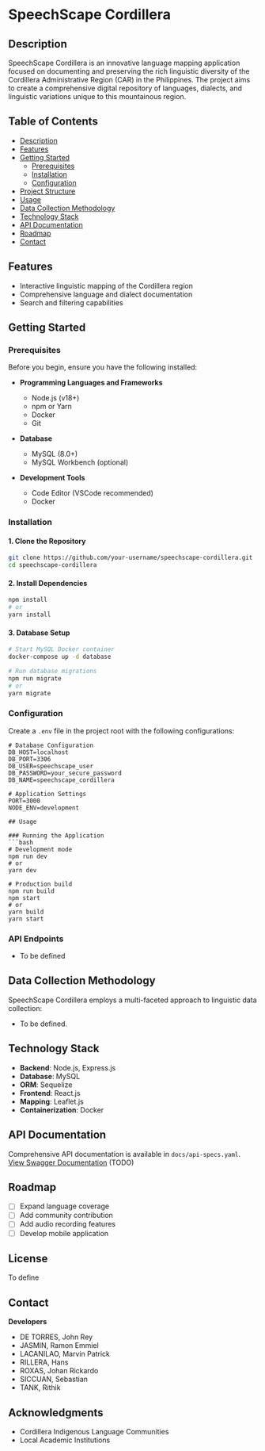 # SpeechScape Cordillera

## Description
SpeechScape Cordillera is an innovative language mapping application focused on documenting and preserving the rich linguistic diversity of the Cordillera Administrative Region (CAR) in the Philippines. The project aims to create a comprehensive digital repository of languages, dialects, and linguistic variations unique to this mountainous region.

## Table of Contents
- [Description](#description)
- [Features](#features)
- [Getting Started](#getting-started)
  - [Prerequisites](#prerequisites)
  - [Installation](#installation)
  - [Configuration](#configuration)
- [Project Structure](#project-structure)
- [Usage](#usage)
- [Data Collection Methodology](#data-collection-methodology)
- [Technology Stack](#technology-stack)
- [API Documentation](#api-documentation)
- [Roadmap](#roadmap)
- [Contact](#contact)

## Features
- Interactive linguistic mapping of the Cordillera region
- Comprehensive language and dialect documentation
- Search and filtering capabilities

## Getting Started

### Prerequisites
Before you begin, ensure you have the following installed:

- **Programming Languages and Frameworks**
  - Node.js (v18+)
  - npm or Yarn
  - Docker
  - Git

- **Database**
  - MySQL (8.0+)
  - MySQL Workbench (optional)

- **Development Tools**
  - Code Editor (VSCode recommended)
  - Docker
    
### Installation

#### 1. Clone the Repository
```bash
git clone https://github.com/your-username/speechscape-cordillera.git
cd speechscape-cordillera
```

#### 2. Install Dependencies
```bash
npm install
# or
yarn install
```

#### 3. Database Setup
```bash
# Start MySQL Docker container
docker-compose up -d database

# Run database migrations
npm run migrate
# or
yarn migrate
```

### Configuration
Create a `.env` file in the project root with the following configurations:

```env
# Database Configuration
DB_HOST=localhost
DB_PORT=3306
DB_USER=speechscape_user
DB_PASSWORD=your_secure_password
DB_NAME=speechscape_cordillera

# Application Settings
PORT=3000
NODE_ENV=development

## Usage

### Running the Application
```bash
# Development mode
npm run dev
# or
yarn dev

# Production build
npm run build
npm start
# or
yarn build
yarn start
```

### API Endpoints
- To be defined

## Data Collection Methodology
SpeechScape Cordillera employs a multi-faceted approach to linguistic data collection:
- To be defined.

## Technology Stack
- **Backend**: Node.js, Express.js
- **Database**: MySQL
- **ORM**: Sequelize
- **Frontend**: React.js
- **Mapping**: Leaflet.js
- **Containerization**: Docker

## API Documentation
Comprehensive API documentation is available in `docs/api-specs.yaml`. 
[View Swagger Documentation](https://your-swagger-url.com) (TODO)

## Roadmap
- [ ] Expand language coverage
- [ ] Add community contribution
- [ ] Add audio recording features
- [ ] Develop mobile application

## License
To define

## Contact
**Developers**
- DE TORRES, John Rey
- JASMIN, Ramon Emmiel
- LACANILAO, Marvin Patrick
- RILLERA, Hans
- ROXAS, Johan Rickardo
- SICCUAN, Sebastian
- TANK, Rithik

## Acknowledgments
- Cordillera Indigenous Language Communities
- Local Academic Institutions
